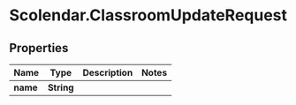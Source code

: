 # Scolendar.ClassroomUpdateRequest

## Properties
Name | Type | Description | Notes
------------ | ------------- | ------------- | -------------
**name** | **String** |  | 


